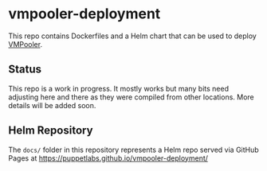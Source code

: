 # vmpooler-deployment

This repo contains Dockerfiles and a Helm chart that can be used to deploy [VMPooler](https://github.com/puppetlabs/vmpooler).

## Status

This repo is a work in progress. It mostly works but many bits need adjusting here and there as they were compiled from other locations. More details will be added soon.

## Helm Repository

The `docs/` folder in this repository represents a Helm repo served via GitHub Pages at https://puppetlabs.github.io/vmpooler-deployment/
